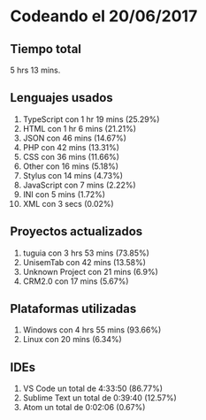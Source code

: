 # Codeando el 20/06/2017

## Tiempo total
5 hrs 13 mins.

## Lenguajes usados
1. TypeScript con 1 hr 19 mins (25.29%)
1. HTML con 1 hr 6 mins (21.21%)
1. JSON con 46 mins (14.67%)
1. PHP con 42 mins (13.31%)
1. CSS con 36 mins (11.66%)
1. Other con 16 mins (5.18%)
1. Stylus con 14 mins (4.73%)
1. JavaScript con 7 mins (2.22%)
1. INI con 5 mins (1.72%)
1. XML con 3 secs (0.02%)

## Proyectos actualizados
1. tuguia con 3 hrs 53 mins (73.85%)
1. UnisemTab con 42 mins (13.58%)
1. Unknown Project con 21 mins (6.9%)
1. CRM2.0 con 17 mins (5.67%)

## Plataformas utilizadas
1. Windows con 4 hrs 55 mins (93.66%)
1. Linux con 20 mins (6.34%)

## IDEs
1. VS Code un total de 4:33:50 (86.77%)
1. Sublime Text un total de 0:39:40 (12.57%)
1. Atom un total de 0:02:06 (0.67%)
